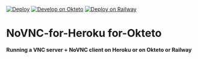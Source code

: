 [![Deploy](https://www.herokucdn.com/deploy/button.svg)](https://heroku.com/deploy)
[![Develop on Okteto](https://okteto.com/develop-okteto.svg)](https://cloud.okteto.com/deploy?repository=https://github.com/6d6bda932c31/Dockerfile)
[![Deploy on Railway](https://railway.app/button.svg)](https://railway.app/new/template?template=https://github.com/6d6bda932c31/Dockerfile)
# NoVNC-for-Heroku for-Okteto
**Running a VNC server + NoVNC client on Heroku or on Okteto or Railway**
